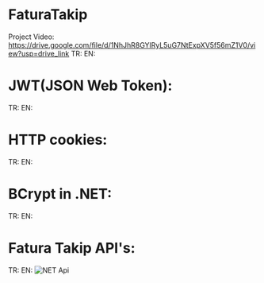 # FaturaTakip

Project Video: https://drive.google.com/file/d/1NhJhR8GYlRyL5uG7NtExpXV5f56mZ1V0/view?usp=drive_link
TR:
EN:
# JWT(JSON Web Token):
TR:
EN:
# HTTP cookies:
TR:
EN:
# BCrypt in .NET:
TR:
EN:
# Fatura Takip API's:
TR:
EN:
![NET Api](https://github.com/Kurtulusozturk/FaturaTakip/assets/92689191/6549d7b6-3557-467f-a6ae-1fc10e8980c0)

